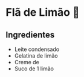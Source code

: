 # Flã de Limão :lemon:

## Ingredientes

- Leite condensado
- Gelatina de limão
- Creme de 
- Suco de 1 limão